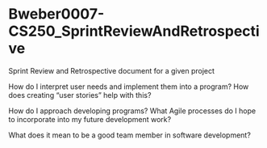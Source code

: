 # Bweber0007-CS250_SprintReviewAndRetrospective
Sprint Review and Retrospective document for a given project

How do I interpret user needs and implement them into a program? How does creating “user stories” help with this?



How do I approach developing programs? What Agile processes do I hope to incorporate into my future development work?



What does it mean to be a good team member in software development?



